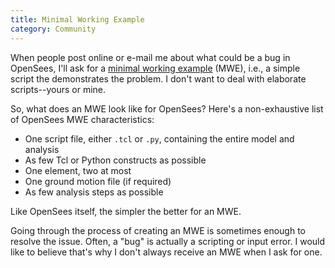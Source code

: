 ```yaml
---
title: Minimal Working Example
category: Community
---
```


When people post online or e-mail me about what could be a bug in OpenSees, I'll ask for a 
[minimal working example](https://en.wikipedia.org/wiki/Minimal_working_example) (MWE), 
i.e., a simple script the demonstrates the problem. I don't want to deal with elaborate scripts--yours or mine.

So, what does an MWE look like for OpenSees? Here's a non-exhaustive list of OpenSees MWE characteristics:

+ One script file, either `.tcl` or `.py`, containing the entire model and analysis
+ As few Tcl or Python constructs as possible
+ One element, two at most
+ One ground motion file (if required)
+ As few analysis steps as possible

Like OpenSees itself, the simpler the better for an MWE.

Going through the process of creating an MWE is sometimes enough to resolve the issue. Often, a "bug" is actually a scripting or input error. 
I would like to believe that's why I don't always receive an MWE when I ask for one.
